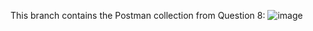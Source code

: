 This branch contains the Postman collection from Question 8:
![image](https://github.com/user-attachments/assets/29621960-0c1b-4608-93bf-b68c9c680ea1)
